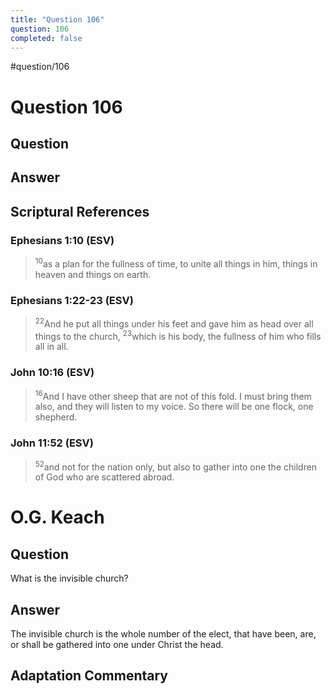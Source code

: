 ```yaml
---
title: "Question 106"
question: 106
completed: false
---
```

#question/106
# Question 106

## Question


## Answer


## Scriptural References
### Ephesians 1:10 (ESV)
> <sup>10</sup>as a plan for the fullness of time, to unite all things in him, things in heaven and things on earth.

### Ephesians 1:22-23 (ESV)
> <sup>22</sup>And he put all things under his feet and gave him as head over all things to the church,
> <sup>23</sup>which is his body, the fullness of him who fills all in all.

### John 10:16 (ESV)
> <sup>16</sup>And I have other sheep that are not of this fold. I must bring them also, and they will listen to my voice. So there will be one flock, one shepherd.

### John 11:52 (ESV)
> <sup>52</sup>and not for the nation only, but also to gather into one the children of God who are scattered abroad.

# O.G. Keach
## Question
What is the invisible church?

## Answer
The invisible church is the whole number of the elect, that have been, are, or shall be gathered into one under Christ the head.

## Adaptation Commentary
